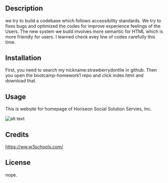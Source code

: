 # <bootcamp-homewokr1>

## Description


we try to build a codebase which follows accessibility standards. We try to fixes bugs and optimized the codes for improve experience feelings of the Users.
The new system we build involves more semantic for HTML which is more friendly for users. I learned check evey line of codes carefully this time.


## Installation
First, you need to search my nickname:strawberrydontlie in github. Then you open the bootcamp-homework1 repo and click index.html and download that.

## Usage
This is website for homepage of Horiseon Social Solution Servies, Inc.

![alt text](assets/images/screenshot.png)

## Credits
https://ww.w3schools.com/

## License

nope.


